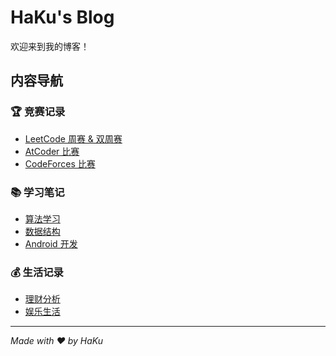 # HaKu's Blog

欢迎来到我的博客！

## 内容导航

### 🏆 竞赛记录
- [LeetCode 周赛 & 双周赛](/Contest/LeetCode/)
- [AtCoder 比赛](/Contest/AtCoder/)
- [CodeForces 比赛](/Contest/CodeForces/)

### 📚 学习笔记
- [算法学习](/Study/Algorithm/)
- [数据结构](/Study/DataStructure/)
- [Android 开发](/Study/Android/)

### 💰 生活记录
- [理财分析](/Life/Money/)
- [娱乐生活](/Life/Play/)

---

*Made with ❤️ by HaKu*

